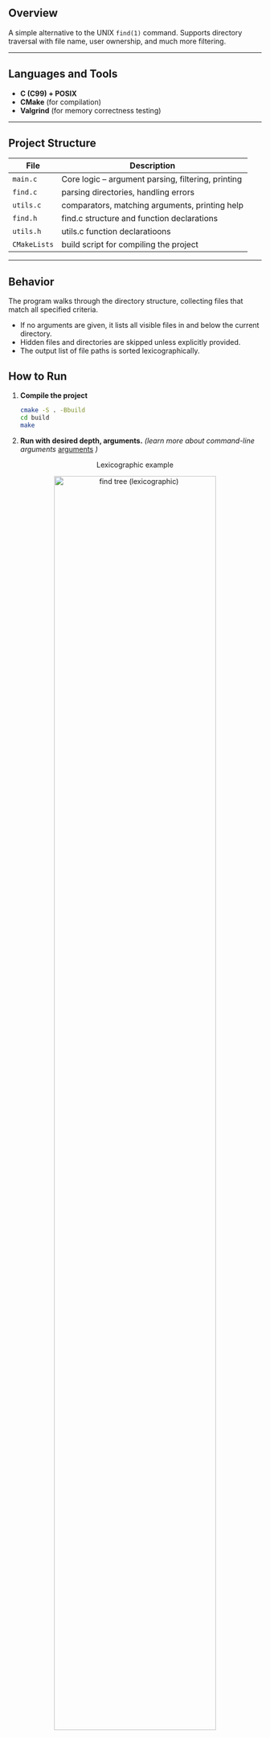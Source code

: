 ## Overview

A simple alternative to the UNIX `find(1)` command.
Supports directory traversal with file name, user ownership, and much more filtering.

---

## Languages and Tools

* **C (C99) + POSIX**
* **CMake** (for compilation)
* **Valgrind** (for memory correctness testing)

---

## Project Structure

| File        | Description                                                   |
| ----------- | ------------------------------------------------------------- |
| `main.c`    | Core logic – argument parsing, filtering, printing            |
| `find.c`    | parsing directories, handling errors                          |
| `utils.c`   | comparators, matching arguments, printing help                |
| `find.h`    | find.c structure and function declarations                    |
| `utils.h`   | utils.c function declaratioons                                |  
| `CMakeLists`| build script for compiling the project                        |

---

## Behavior

The program walks through the directory structure, collecting files that match all specified criteria.

* If no arguments are given, it lists all visible files in and below the current directory.
* Hidden files and directories are skipped unless explicitly provided.
* The output list of file paths is sorted lexicographically.

## How to Run

1. **Compile the project**
   
   ```bash
   cmake -S . -Bbuild
   cd build
   make
   ```
   
2. **Run with desired depth, arguments.** *(learn more about command-line arguments* [arguments](#command-line-arguments) *)*

<p align="center">Lexicographic example</p>
<p align="center">
  <img src="https://i.imgur.com/TpJk564.png" width="80%" alt="find tree (lexicographic)"/>
</p>

I will show some argument examples on this example dir tree *(copy* [example](#script.sh) *)*
```
testdir/
├── file1.txt
├── file2.log
├── .hiddenfile
├── .hiddendir/
│   └── secret.txt
├── subdir1/
│   ├── nested1.txt
│   └── subdir2/
│       ├── nested2.log
│       └── subdir3/
│           ├── deep.txt
│           └── subdir4/
│               └── deepest.txt
├── largefile.bin
├── owned_by_other.txt
└── exec.sh
```
<p align="center">Lexicographic example</p>
<p align="center">
  <img src="https://i.imgur.com/TpJk564.png" width="90%" alt="find tree (lexicographic)"/>
</p>

<p align="center">find all | find all + hidden/p>
<p align="center">
  <img src="https://i.imgur.com/1NUDmIP.png" width="44%" alt="find -a"/>
  <img src="https://i.imgur.com/F7qycYS.png" width="46%" alt="find "/>
</p>

<p align="center">find by name | find by name hidden</p>
<p align="center">
  <img src="https://i.imgur.com/P6jTTTN.png" width="50%" alt="find -n"/>
  <img src="https://i.imgur.com/OosagJ9.png" width="40%" alt="find -n -a "/>
</p>

<p align="center">find min depth 4 | find max depth 1 (note: root dir is depth 0)</p>
<p align="center">
  <img src="https://i.imgur.com/6K20o5j.png" width="48%" alt="find -f"/>
  <img src="https://i.imgur.com/pUSBl3e.png" width="40%" alt="find -t "/>
</p>


<p align="center">find by mask 755 (chmod +x) | find by user > nobody < </p>
<p align="center">
  <img src="https://i.imgur.com/8iKR8D0.png" width="40%" alt="find -m"/>
  <img src="https://i.imgur.com/YL9fHOB.png" width="44%" alt="find -u "/>
</p>
---

## Error Handling

| Scenario                           | Description                                         |
| ---------------------------------- | --------------------------------------------------- |
| Invalid option or missing argument | Prints error to stderr and exits with non-zero code |
| Start directory is inaccessible    | Prints error to stderr and exits with non-zero code |
| Some directories are unreadable    | Prints warning and continues search                 |

All errors and warnings are printed to **stderr**. The program never crashes on permission issues; it handles them gracefully.

---

## Command-Line Arguments

- `-n ATTR` – Filter by file name substring `ATTR`. Only the file name (not the full path) is checked.

- `-u USER` – Filter files owned by user with name `USER`.

* NOTE: Logical **AND** is applied between `-n` and `-u`, i.e., all filters must match. Matching is **case-sensitive**

- `-s f | s` – Sort output by full path (`f`) or file size (`s`).
-  Sorting is **lexicographical** for `f`, and **ascending numeric** for `s`.

- `-m MASK` – Filter files by permission `MASK` (octal format).
- The mask is compared against the file's permission bits using standard octal semantics.

- `-f NUM` – Filter files that are at **least** `NUM` directories deep from the start directory.  
  Default: `0` (include all files).

- `-t NUM` – Filter files that are at **most** `NUM` directories deep from the start directory.  
  Default: no upper limit.

- `-a` – Include **hidden files and directories** in the search.  
  By default, names starting with a dot (`.`) are skipped.

- `-0` – Use the null character (`\0`) instead of newline (`\n`) as a separator in output.  
  *Useful for piping results into other programs that can read null-delimited input.*

- `-h` – Display help text to **stderr** and exit.  
---

Example script
## script.sh 
```
#!/bin/bash

# basic structure
mkdir -p testdir/.hiddendir
mkdir -p testdir/subdir1/subdir2/subdir3/subdir4

# some files
echo "Hello" > testdir/file1.txt
dd if=/dev/zero of=testdir/file2.log bs=1K count=2

# hidden
echo "Hidden file" > testdir/.hiddenfile
echo "Secret content" > testdir/.hiddendir/secret.txt

# nested (depth 1-4)
echo "Level 1" > testdir/subdir1/nested1.txt
echo "Level 2" > testdir/subdir1/subdir2/nested2.log
echo "Level 3" > testdir/subdir1/subdir2/subdir3/deep.txt
echo "Level 4" > testdir/subdir1/subdir2/subdir3/subdir4/deepest.txt

# big file
dd if=/dev/zero of=testdir/largefile.bin bs=1M count=5

# exe file
echo -e "#!/bin/bash\necho Hello" > testdir/exec.sh
chmod +x testdir/exec.sh

# file with other owner (works only with sudo rights)
sudo touch testdir/owned_by_other.txt
sudo chown nobody:nogroup testdir/owned_by_other.txt
```

